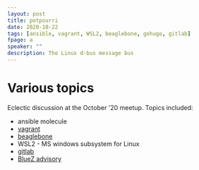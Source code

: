 ```yaml
---
layout: post
title: potpourri
date: 2020-10-22
tags: [ansible, vagrant, WSL2, beaglebone, gohugo, gitlab]
fpage: a
speaker: ""
description: The Linux d-bus message bus
---
```

# Various topics
Eclectic discussion at the October '20 meetup. Topics included:

* ansible molecule
* [vagrant](https://www.vagantup.com)
* [beaglebone](https://beagleboard.org)
* WSL2 - MS windows subsystem for Linux
* [gitlab](https://gitlab.com)
* [BlueZ advisory](https://www.intel.com/content/www/us/en/security-center/advisory/intel-sa-00435.html)


